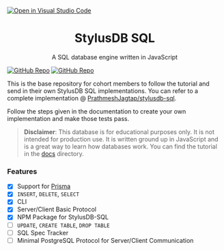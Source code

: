 [![Open in Visual Studio Code](https://classroom.github.com/assets/open-in-vscode-718a45dd9cf7e7f842a935f5ebbe5719a5e09af4491e668f4dbf3b35d5cca122.svg)](https://classroom.github.com/online_ide?assignment_repo_id=14626121&assignment_repo_type=AssignmentRepo)

<h1 align="center">StylusDB SQL</h1>
<p align="center">
A SQL database engine written in JavaScript

[![GitHub Repo](https://img.shields.io/badge/GitHub-Repo-green.svg)](https://github.com/status-20Xstylusdb-sql-assignment-prathmesh-jagtap)
[![GitHub Repo](https://img.shields.io/github/stars/ChakshuGautam/stylusdb-sql?style=social)](https://github.com/status-20X/stylusdb-sql-assignment-prathmesh-jagtap)

</p>

This is the base repository for cohort members to follow the tutorial and send in their own StylusDB SQL implementations. You can refer to a complete implementation @ [PrathmeshJagtap/stylusdb-sql](https://github.com/status-20X/stylusdb-sql-assignment-prathmesh-jagtap).

Follow the steps given in the documentation to create your own implementation and make those tests pass.

> **Disclaimer**:
> This database is for educational purposes only. It is not intended for production use. It is written ground up in JavaScript and is a great way to learn how databases work. You can find the tutorial in the [docs](./docs) directory.

### Features

- [x] Support for [Prisma](https://www.prisma.io/)
- [x] `INSERT`, `DELETE`, `SELECT`
- [x] CLI
- [x] Server/Client Basic Protocol
- [x] NPM Package for StylusDB-SQL
- [ ] `UPDATE`, `CREATE TABLE`, `DROP TABLE`
- [ ] SQL Spec Tracker
- [ ] Minimal PostgreSQL Protocol for Server/Client Communication
